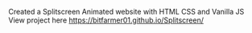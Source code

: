 Created a Splitscreen Animated website with HTML CSS and Vanilla JS
View project here https://bitfarmer01.github.io/Splitscreen/
